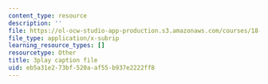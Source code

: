```yaml
---
content_type: resource
description: ''
file: https://ol-ocw-studio-app-production.s3.amazonaws.com/courses/18-01sc-single-variable-calculus-fall-2010/eb5a31e273bf520aaf55b937e2222ff8_CXKoCMVqM9s.vtt
file_type: application/x-subrip
learning_resource_types: []
resourcetype: Other
title: 3play caption file
uid: eb5a31e2-73bf-520a-af55-b937e2222ff8
---
```

